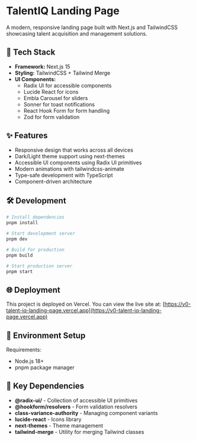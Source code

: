 # TalentIQ Landing Page

A modern, responsive landing page built with Next.js and TailwindCSS showcasing talent acquisition and management solutions.

## 🚀 Tech Stack

- **Framework:** Next.js 15
- **Styling:** TailwindCSS + Tailwind Merge
- **UI Components:**
  - Radix UI for accessible components
  - Lucide React for icons
  - Embla Carousel for sliders
  - Sonner for toast notifications
  - React Hook Form for form handling
  - Zod for form validation

## ✨ Features

- Responsive design that works across all devices
- Dark/Light theme support using next-themes
- Accessible UI components using Radix UI primitives
- Modern animations with tailwindcss-animate
- Type-safe development with TypeScript
- Component-driven architecture

## 🛠️ Development

```bash
# Install dependencies
pnpm install

# Start development server
pnpm dev

# Build for production
pnpm build

# Start production server
pnpm start
```

## 🌐 Deployment

This project is deployed on Vercel. You can view the live site at:
[https://v0-talent-iq-landing-page.vercel.app](https://v0-talent-iq-landing-page.vercel.app)

## 📝 Environment Setup

Requirements:
- Node.js 18+ 
- pnpm package manager

## 🔑 Key Dependencies

- **@radix-ui/** - Collection of accessible UI primitives
- **@hookform/resolvers** - Form validation resolvers
- **class-variance-authority** - Managing component variants
- **lucide-react** - Icons library
- **next-themes** - Theme management
- **tailwind-merge** - Utility for merging Tailwind classes

